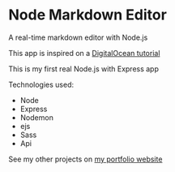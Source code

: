 # Node Markdown Editor

A real-time markdown editor with Node.js

This app is inspired on a [DigitalOcean tutorial](https://www.digitalocean.com/community/tutorials/building-a-real-time-markdown-viewer)

This is my first real Node.js with Express app

Technologies used:
- Node
- Express
- Nodemon
- ejs
- Sass
- Api

See my other projects on [my portfolio website](https://www.gustavo-souza.com)